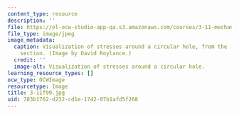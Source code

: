```yaml
---
content_type: resource
description: ''
file: https://ol-ocw-studio-app-qa.s3.amazonaws.com/courses/3-11-mechanics-of-materials-fall-1999/783b1762d232cd1e174207b1afd5f268_3-11f99.jpg
file_type: image/jpeg
image_metadata:
  caption: Visualization of stresses around a circular hole, from the [related resources](/courses/3-11-mechanics-of-materials-fall-1999/pages/related-resources)
    section. (Image by David Roylance.)
  credit: ''
  image-alt: Visualization of stresses around a circular hole.
learning_resource_types: []
ocw_type: OCWImage
resourcetype: Image
title: 3-11f99.jpg
uid: 783b1762-d232-cd1e-1742-07b1afd5f268
---
```

